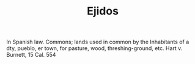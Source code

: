 ---
title: Ejidos
letter: E
permalink: "/definitions/bld-ejidos.html"
body: In Spanish law. Commons; lands used in common by the Inhabitants of a dty, pueblo,
  er town, for pasture, wood, threshing-ground, etc. Hart v. Burnett, 15 Cal. 554
published_at: '2018-07-07'
source: Black's Law Dictionary 2nd Ed (1910)
layout: post
---